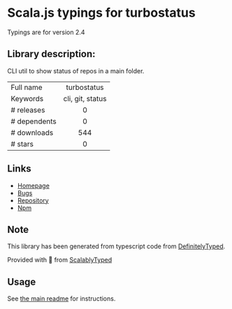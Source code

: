 
# Scala.js typings for turbostatus

Typings are for version 2.4

## Library description:
CLI util to show status of repos in a main folder.

|                    |                 |
| ------------------ | :-------------: |
| Full name          | turbostatus |
| Keywords           | cli, git, status |
| # releases         | 0 |
| # dependents       | 0 |
| # downloads        | 544 |
| # stars            | 0 |

## Links
- [Homepage](https://github.com/vigour-io/turbostatus#readme)
- [Bugs](https://github.com/vigour-io/turbostatus/issues)
- [Repository](https://github.com/vigour-io/turbostatus)
- [Npm](https://www.npmjs.com/package/turbostatus)
    


## Note
This library has been generated from typescript code from [DefinitelyTyped](https://definitelytyped.org).

Provided with :purple_heart: from [ScalablyTyped](https://github.com/oyvindberg/ScalablyTyped)

## Usage
See [the main readme](../../readme.md) for instructions.


